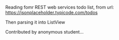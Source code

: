 Reading fomr REST web services todo list, from url:
https://jsonplaceholder.typicode.com/todos

Then parsing it into ListView

Contributed by anonymous student...

